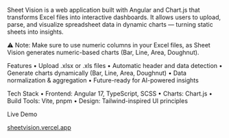 Sheet Vision is a web application built with Angular and Chart.js that transforms Excel files into interactive dashboards.
It allows users to upload, parse, and visualize spreadsheet data in dynamic charts — turning static sheets into insights.

⚠️ Note: Make sure to use numeric columns in your Excel files, as Sheet Vision generates numeric-based charts (Bar, Line, Area, Doughnut).

 Features
	•	 Upload .xlsx or .xls files
	•	 Automatic header and data detection
	•	 Generate charts dynamically (Bar, Line, Area, Doughnut)
	•	 Data normalization & aggregation
	•	 Future-ready for AI-powered insights

 Tech Stack
	•	Frontend: Angular 17, TypeScript, SCSS
	•	Charts: Chart.js
	•	Build Tools: Vite, pnpm
	•	Design: Tailwind-inspired UI principles

 Live Demo

 [sheetvision.vercel.app](https://sheet-vision-app-git-main-cristians-projects-399d0222.vercel.app/)
